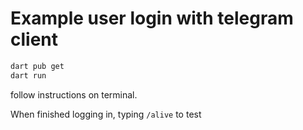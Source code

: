 # Example user login with telegram client

```bash
dart pub get
dart run
```

follow instructions on terminal.

When finished logging in, typing `/alive` to test